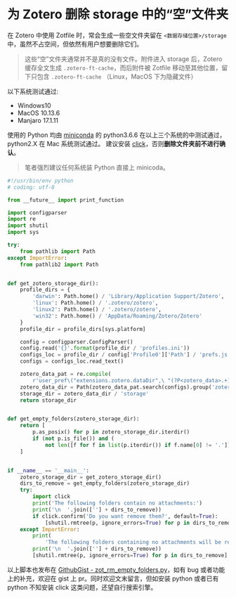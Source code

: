 # 为 Zotero 删除 storage 中的“空”文件夹

在 Zotero 中使用 Zotfile 时，常会生成一些空文件夹留在 `<数据存储位置>/storage` 中，虽然不占空间，但依然有用户想要删除它们。

> 这些“空”文件夹通常并不是真的没有文件。附件进入 storage 后，Zotero 缓存全文生成 `.zotero-ft-cache`，而后附件被 Zotfile 移动至其他位置，留下只包含 `.zotero-ft-cache` （Linux，MacOS 下为隐藏文件）

以下系统测试通过:

  - Windows10
  - MacOS 10.13.6
  - Manjaro 17.1.11

使用的 Python 均由 [miniconda](https://conda.io/miniconda.html) 的 python3.6.6 在以上三个系统的中测试通过，python2.X 在 Mac 系统测试通过。
建议安装 [click](http://click.pocoo.org/5/)，否则**删除文件夹前不进行确认**。

> 笔者强烈建议任何系统装 Python 直接上 minicoda。

```python
#!/usr/bin/env python
# coding: utf-8

from __future__ import print_function

import configparser
import re
import shutil
import sys

try:
    from pathlib import Path
except ImportError:
    from pathlib2 import Path


def get_zotero_storage_dir():
    profile_dirs = {
        'darwin': Path.home() / 'Library/Application Support/Zotero',
        'linux': Path.home() / '.zotero/zotero',
        'linux2': Path.home() / '.zotero/zotero',
        'win32': Path.home() / 'AppData/Roaming/Zotero/Zotero'
    }
    profile_dir = profile_dirs[sys.platform]

    config = configparser.ConfigParser()
    config.read('{}'.format(profile_dir / 'profiles.ini'))
    configs_loc = profile_dir / config['Profile0']['Path'] / 'prefs.js'
    configs = configs_loc.read_text()

    zotero_data_pat = re.compile(
        r'user_pref\("extensions.zotero.dataDir",\ "(?P<zotero_data>.+)"\);')
    zotero_data_dir = Path(zotero_data_pat.search(configs).group('zotero_data'))
    storage_dir = zotero_data_dir / 'storage'
    return storage_dir


def get_empty_folders(zotero_storage_dir):
    return [
        p.as_posix() for p in zotero_storage_dir.iterdir()
        if (not p.is_file()) and (
            not len([f for f in list(p.iterdir()) if f.name[0] != '.']))
    ]


if __name__ == '__main__':
    zotero_storage_dir = get_zotero_storage_dir()
    dirs_to_remove = get_empty_folders(zotero_storage_dir)
    try:
        import click
        print('The following folders contain no attachments:')
        print('\n  '.join([''] + dirs_to_remove))
        if click.confirm('Do you want remove them?', default=True):
            [shutil.rmtree(p, ignore_errors=True) for p in dirs_to_remove]
    except ImportError:
        print(
            'The following folders containing no attachments will be removed:')
        print('\n  '.join([''] + dirs_to_remove))
        [shutil.rmtree(p, ignore_errors=True) for p in dirs_to_remove]

```

以上脚本也发布在 [GithubGist - zot_rm_empty_folders.py](https://gist.github.com/specter119/0ec043c03d0d8cbe02e83842ee7b2766)，如有 bug 或者功能上的补充，欢迎在 gist 上 pr。同时欢迎文末留言，但如安装 python 或者已有 python 不知安装 click 这类问题，还望自行搜索引擎。
